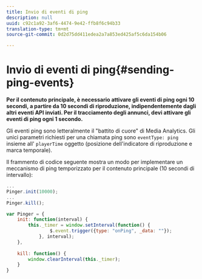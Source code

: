 ```yaml
---
title: Invio di eventi di ping
description: null
uuid: c92c1a92-3af6-4474-9e42-ffb8f6c94b33
translation-type: tm+mt
source-git-commit: 0d2d75dd411edea2a7a853ed425af5c6da154b06

---
```



# Invio di eventi di ping{#sending-ping-events}

**Per il contenuto principale, è necessario attivare gli eventi di ping ogni 10 secondi, a partire da 10 secondi di riproduzione, indipendentemente dagli altri eventi API inviati. Per il tracciamento degli annunci, devi attivare gli eventi di ping ogni 1 secondo.**

Gli eventi ping sono letteralmente il "battito di cuore" di Media Analytics. Gli unici parametri richiesti per una chiamata ping sono `eventType: ping` insieme all' `playerTime` oggetto (posizione dell'indicatore di riproduzione e marca temporale).

Il frammento di codice seguente mostra un modo per implementare un meccanismo di ping temporizzato per il contenuto principale (10 secondi di intervallo):

```js
... 
Pinger.init(10000); 
... 
Pinger.kill();

var Pinger = { 
    init: function(interval) { 
        this._timer = window.setInterval(function() { 
                $.event.trigger({type: "onPing", _data: ""}); 
            }, interval); 
    }, 
     
    kill: function() { 
        window.clearInterval(this._timer); 
    } 
}
```

